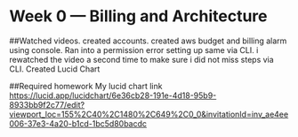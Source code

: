# Week 0 — Billing and Architecture

##Watched videos.  created accounts. created aws budget and billing alarm using console.  Ran into a permission error setting up same via CLI.  i rewatched the video a second time to make sure i did not miss steps via CLI. Created Lucid Chart

##Required homework
My lucid chart link https://lucid.app/lucidchart/6e36cb28-191e-4d18-95b9-8933bb9f2c77/edit?viewport_loc=155%2C40%2C1480%2C649%2C0_0&invitationId=inv_ae4ee006-37e3-4a20-b1cd-1bc5d80bacdc
